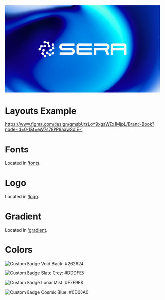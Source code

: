 ![SERA](logo.webp)

# Layouts Example

https://www.figma.com/design/qmsbUrzLoY9xgaWZx1MjpL/Brand-Book?node-id=0-1&t=eW7s78PP8aawSdIE-1

# Fonts

Located in [/fonts](fonts/).

# Logo

Located in [/logo](logo/).

# Gradient

Located in [/gradient](gradient/).

# Colors

![Custom Badge](https://img.shields.io/badge/Custom-Color-262624)
Void Black: #262624

![Custom Badge](https://img.shields.io/badge/Custom-Color-DDDFE5)
Slate Grey: #DDDFE5

![Custom Badge](https://img.shields.io/badge/Custom-Color-F7F9FB)
Lunar Mist: #F7F9FB

![Custom Badge](https://img.shields.io/badge/Custom-Color-F7F9FB)
Cosmic Blue: #0D00A0
